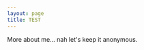 ```yaml
---
layout: page
title: TEST
---
```


<p class="message">
  More about me... nah let's keep it anonymous.
</p>
